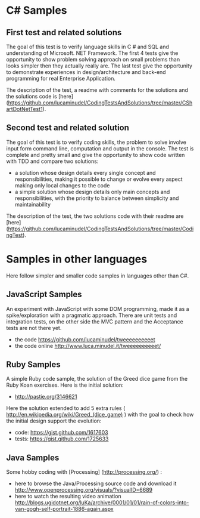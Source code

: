 # C# Samples

## First test and related solutions
The goal of this test is to verify language skills in C # and SQL and understanding of Microsoft. NET Framework.
The first 4 tests  give the opportunity to show problem solving approach on small problems than looks simpler then they actually really are.
The last test give the opportunity to demonstrate experiences in design/architecture and back-end programming for real Enterprise Application.

The description of the test, a readme with comments for the solutions and the solutions code is [here] (https://github.com/lucaminudel/CodingTestsAndSolutions/tree/master/CShartDotNetTest1).

## Second test and related solution
The goal of this test is to verify coding skills, the problem to solve involve input form command line, computation and output in the console.
The test is complete and pretty small and give the opportunity to show code written with TDD and compare two solutions:

-  a solution whose design details every single concept and responsibilities, making it possible to change or evolve every aspect making only local changes to the code
-  a simple solution whose design details only main concepts and responsibilities, with the priority to balance between simplicity and maintainability 

The description of the test, the two solutions code with their readme are [here] (https://github.com/lucaminudel/CodingTestsAndSolutions/tree/master/CodingTest).

# Samples in other languages
Here follow simpler and smaller code samples in languages other than C#.

## JavaScript Samples
An experiment with JavaScript with some DOM programming, made it as a spike/exploration with a pragmatic approach. There are unit tests and integration tests, on the other side the MVC pattern and the Acceptance tests are not there yet.

-  the code https://github.com/lucaminudel/tweeeeeeeeeet
-  the code online http://www.luca.minudel.it/tweeeeeeeeeet/

## Ruby Samples
A simple Ruby code sample, the solution of the Greed dice game from the Ruby Koan exercises.
Here is the initial solution: 

-  http://pastie.org/3146621

Here the solution extended to add 5 extra rules ( http://en.wikipedia.org/wiki/Greed_(dice_game) ) with the goal to check how the initial design support the evolution:

-  code: https://gist.github.com/1617603
-  tests: https://gist.github.com/1725633 

## Java Samples
Some hobby coding with [Processing] (http://processing.org/) : 

-  here to browse the Java/Processing source code and download it http://www.openprocessing.org/visuals/?visualID=6689
-  here to watch the resulting video animation http://blogs.ugidotnet.org/luKa/archive/0001/01/01/rain-of-colors-into-van-gogh-self-portrait-1886-again.aspx 
